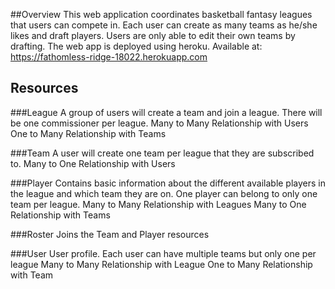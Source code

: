 ##Overview
This web application coordinates basketball fantasy leagues that users can compete in. Each user can create as many teams as he/she likes and draft players. Users are only able to edit their own teams by drafting. The web app is deployed using heroku.
Available at:
https://fathomless-ridge-18022.herokuapp.com

## Resources

###League
A group of users will create a team and join a league. There will be one commissioner per league.
Many to Many Relationship with Users
One to Many Relationship with Teams

###Team
A user will create one team per league that they are subscribed to.
Many to One Relationship with Users 

###Player
Contains basic information about the different available players in the league and which team they are on. One player can belong to only one team per league.
Many to Many Relationship with Leagues
Many to One Relationship with Teams

###Roster
Joins the Team and Player resources

###User
User profile. Each user can have multiple teams but only one per league
Many to Many Relationship with League
One to Many Relationship with Team
